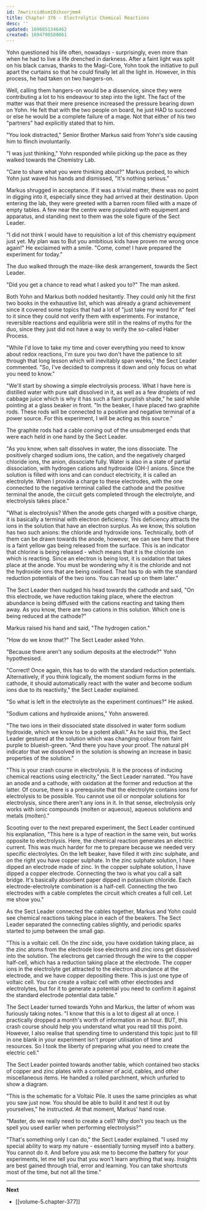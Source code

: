 ```yaml
---
id: 7mwrircid6sm10ihxorjmm4
title: Chapter 376 - Electrolytic Chemical Reactions
desc: ''
updated: 1696851346462
created: 1694790580061
---
```


Yohn questioned his life often, nowadays - surprisingly, even more than when he had to live a life drenched in darkness. After a faint light was split on his black canvas, thanks to the Magi-Core, Yohn took the initiative to pull apart the curtains so that he could finally let all the light in. However, in this process, he had taken on two hangers-on.

Well, calling them hangers-on would be a disservice, since they were contributing a lot to his endeavour to step into the light. The fact of the matter was that their mere presence increased the pressure bearing down on Yohn. He felt that with the two people on board, he just HAD to succeed or else he would be a complete failure of a mage. Not that either of his two "partners" had explicitly stated that to him.

"You look distracted," Senior Brother Markus said from Yohn's side causing him to flinch involuntarily.

"I was just thinking," Yohn responded while picking up the pace as they walked towards the Chemistry Lab.

"Care to share what you were thinking about?" Markus probed, to which Yohn just waved his hands and dismissed, "It's nothing serious."

Markus shrugged in acceptance. If it was a trivial matter, there was no point in digging into it, especially since they had arrived at their destination. Upon entering the lab, they were greeted with a barren room filled with a maze of empty tables. A few near the centre were populated with equipment and apparatus, and standing next to them was the sole figure of the Sect Leader.

"I did not think I would have to requisition a lot of this chemistry equipment just yet. My plan was to But you ambitious kids have proven me wrong once again!" He exclaimed with a smile. "Come, come! I have prepared the experiment for today."

The duo walked through the maze-like desk arrangement, towards the Sect Leader.

"Did you get a chance to read what I asked you to?" The man asked.

Both Yohn and Markus both nodded hesitantly. They could only hit the first two books in the exhaustive list, which was already a grand achievement since it covered some topics that had a lot of "just take my word for it" feel to it since they could not verify them with experiments. For instance, reversible reactions and equilibria were still in the realms of myths for the duo, since they just did not have a way to verify the so-called Haber Process.

"While I'd love to take my time and cover everything you need to know about redox reactions, I'm sure you two don't have the patience to sit through that long lesson which will inevitably span weeks," the Sect Leader commented. "So, I've decided to compress it down and only focus on what you need to know."

"We'll start by showing a simple electrolysis process. What I have here is distilled water with pure salt dissolved in it, as well as a few droplets of red cabbage juice which is why it has such a faint purplish shade," he said while pointing at a glass beaker in front. "In the beaker, I have placed two graphite rods. These rods will be connected to a positive and negative terminal of a power source. For this experiment, I will be acting as this source."

The graphite rods had a cable coming out of the unsubmerged ends that were each held in one hand by the Sect Leader.

"As you know, when salt dissolves in water, the ions dissociate. The positively charged sodium ions, the cation, and the negatively charged chloride ions, the anion, dissociate fully. Water is also in a state of partial dissociation, with hydrogen cations and hydroxide (OH-) anions. Since the solution is filled with ions and can conduct electricity, it is called an electrolyte. When I provide a charge to these electrodes, with the one connected to the negative terminal called the cathode and the positive terminal the anode, the circuit gets completed through the electrolyte, and electrolysis takes place."

"What is electrolysis? When the anode gets charged with a positive charge, it is basically a terminal with electron deficiency. This deficiency attracts the ions in the solution that have an electron surplus. As we know, this solution has two such anions: the chloride and hydroxide ions. Technically, both of them can be drawn towards the anode, however, we can see here that there is a faint yellow gas being released from the surface. This is an indicator that chlorine is being released - which means that it is the chloride ion which is reacting. Since an electron is being lost, it is oxidation that takes place at the anode. You must be wondering why it is the chloride and not the hydroxide ions that are being oxidised. That has to do with the standard reduction potentials of the two ions. You can read up on them later."

The Sect Leader then nudged his head towards the cathode and said, "On this electrode, we have reduction taking place, where the electron abundance is being diffused with the cations reacting and taking them away. As you know, there are two cations in this solution. Which one is being reduced at the cathode?"

Markus raised his hand and said, "The hydrogen cation."

"How do we know that?" The Sect Leader asked Yohn.

"Because there aren't any sodium deposits at the electrode?" Yohn hypothesised.

"Correct! Once again, this has to do with the standard reduction potentials. Alternatively, if you think logically, the moment sodium forms in the cathode, it should automatically react with the water and become sodium ions due to its reactivity," the Sect Leader explained.

"So what is left in the electrolyte as the experiment continues?" He asked.

"Sodium cations and hydroxide anions," Yohn answered.

"The two ions in their dissociated state dissolved in water form sodium hydroxide, which we know to be a potent alkali." As he said this, the Sect Leader gestured at the solution which was changing colour from faint purple to blueish-green. "And there you have your proof. The natural pH indicator that we dissolved in the solution is showing an increase in basic properties of the solution."

"This is your crash course in electrolysis. It is the process of inducing chemical reactions using electricity," the Sect Leader narrated. "You have an anode and a cathode, with oxidation at the former and reduction at the latter. Of course, there is a prerequisite that the electrolyte contains ions for electrolysis to be possible. You cannot use oil or nonpolar solutions for electrolysis, since there aren't any ions in it. In that sense, electrolysis only works with ionic compounds (molten or aqueous), aqueous solutions and metals (molten)."

Scooting over to the next prepared experiment, the Sect Leader continued his explanation, "This here is a type of reaction in the same vein, but works opposite to electrolysis. Here, the chemical reaction generates an electric current. This was much harder for me to prepare because we needed very specific electrolytes. On the left beaker, have filled it with zinc sulphate, and on the right you have copper sulphate. In the zinc sulphate solution, I have dipped an electrode made of zinc. In the copper sulphate solution, I have dipped a copper electrode. Connecting the two is what you call a salt bridge. It's basically absorbent paper dipped in potassium chloride. Each electrode-electrolyte combination is a half-cell. Connecting the two electrodes with a cable completes the circuit which creates a full cell. Let me show you."

As the Sect Leader connected the cables together, Markus and Yohn could see chemical reactions taking place in each of the beakers. The Sect Leader separated the connecting cables slightly, and periodic sparks started to jump between the small gap.

"This is a voltaic cell. On the zinc side, you have oxidation taking place, as the zinc atoms from the electrode lose electrons and zinc ions get dissolved into the solution. The electrons get carried through the wire to the copper half-cell, which has a reduction taking place at the electrode. The copper ions in the electrolyte get attracted to the electron abundance at the electrode, and we have copper depositing there. This is just one type of voltaic cell. You can create a voltaic cell with other electrodes and electrolytes, but for it to generate a potential you need to confirm it against the standard electrode potential data table."

The Sect Leader turned towards Yohn and Markus, the latter of whom was furiously taking notes. "I know that this is a lot to digest all at once. I practically dropped a month's worth of information in an hour. BUT, this crash course should help you understand what you read till this point. However, I also realise that spending time to understand this topic just to fill in one blank in your experiment isn't proper utilisation of time and resources. So I took the liberty of preparing what you need to create the electric cell."

The Sect Leader pointed towards another table, which contained two stacks of copper and zinc plates with a container of acid, cables, and other miscellaneous items. He handed a rolled parchment, which unfurled to show a diagram.

"This is the schematic for a Voltaic Pile. It uses the same principles as what you saw just now. You should be able to build it and test it out by yourselves," he instructed. At that moment, Markus' hand rose.

"Master, do we really need to create a cell? Why don't you teach us the spell you used earlier when performing electrolysis?"

"That's something only I can do," the Sect Leader explained. "I used my special ability to warp my nature - essentially turning myself into a battery. You cannot do it. And before you ask me to become the battery for your experiments, let me tell you that you won't learn anything that way. Insights are best gained through trial, error and learning. You can take shortcuts most of the time, but not all the time."

____

**Next**
* [[volume-5.chapter-377]]